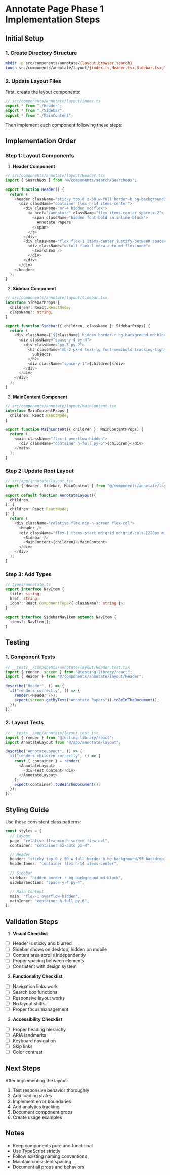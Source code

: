 # Annotate Page Phase 1 Implementation Steps

## Initial Setup

### 1. Create Directory Structure

```bash
mkdir -p src/components/annotate/{layout,browser,search}
touch src/components/annotate/layout/{index.ts,Header.tsx,Sidebar.tsx,MainContent.tsx}
```

### 2. Update Layout Files

First, create the layout components:

```typescript
// src/components/annotate/layout/index.ts
export * from "./Header";
export * from "./Sidebar";
export * from "./MainContent";
```

Then implement each component following these steps:

## Implementation Order

### Step 1: Layout Components

1. **Header Component**

```typescript
// src/components/annotate/layout/Header.tsx
import { SearchBox } from "@/components/search/SearchBox";

export function Header() {
  return (
    <header className="sticky top-0 z-50 w-full border-b bg-background/95 backdrop-blur">
      <div className="container flex h-14 items-center">
        <div className="mr-4 hidden md:flex">
          <a href="/annotate" className="flex items-center space-x-2">
            <span className="hidden font-bold sm:inline-block">
              Annotate Papers
            </span>
          </a>
        </div>
        <div className="flex flex-1 items-center justify-between space-x-2 md:justify-end">
          <div className="w-full flex-1 md:w-auto md:flex-none">
            <SearchBox />
          </div>
        </div>
      </div>
    </header>
  );
}
```

2. **Sidebar Component**

```typescript
// src/components/annotate/layout/Sidebar.tsx
interface SidebarProps {
  children?: React.ReactNode;
  className?: string;
}

export function Sidebar({ children, className }: SidebarProps) {
  return (
    <div className={`${className} hidden border-r bg-background md:block`}>
      <div className="space-y-4 py-4">
        <div className="px-3 py-2">
          <h2 className="mb-2 px-4 text-lg font-semibold tracking-tight">
            Subjects
          </h2>
          <div className="space-y-1">{children}</div>
        </div>
      </div>
    </div>
  );
}
```

3. **MainContent Component**

```typescript
// src/components/annotate/layout/MainContent.tsx
interface MainContentProps {
  children: React.ReactNode;
}

export function MainContent({ children }: MainContentProps) {
  return (
    <main className="flex-1 overflow-hidden">
      <div className="container h-full py-6">{children}</div>
    </main>
  );
}
```

### Step 2: Update Root Layout

```typescript
// src/app/annotate/layout.tsx
import { Header, Sidebar, MainContent } from "@/components/annotate/layout";

export default function AnnotateLayout({
  children,
}: {
  children: React.ReactNode;
}) {
  return (
    <div className="relative flex min-h-screen flex-col">
      <Header />
      <div className="flex-1 items-start md:grid md:grid-cols-[220px_minmax(0,1fr)] md:gap-6 lg:grid-cols-[240px_minmax(0,1fr)] lg:gap-10">
        <Sidebar />
        <MainContent>{children}</MainContent>
      </div>
    </div>
  );
}
```

### Step 3: Add Types

```typescript
// types/annotate.ts
export interface NavItem {
  title: string;
  href: string;
  icon?: React.ComponentType<{ className?: string }>;
}

export interface SidebarNavItem extends NavItem {
  items?: NavItem[];
}
```

## Testing

### 1. Component Tests

```typescript
// __tests__/components/annotate/layout/Header.test.tsx
import { render, screen } from "@testing-library/react";
import { Header } from "@/components/annotate/layout/Header";

describe("Header", () => {
  it("renders correctly", () => {
    render(<Header />);
    expect(screen.getByText("Annotate Papers")).toBeInTheDocument();
  });
});
```

### 2. Layout Tests

```typescript
// __tests__/app/annotate/layout.test.tsx
import { render } from "@testing-library/react";
import AnnotateLayout from "@/app/annotate/layout";

describe("AnnotateLayout", () => {
  it("renders children correctly", () => {
    const { container } = render(
      <AnnotateLayout>
        <div>Test Content</div>
      </AnnotateLayout>
    );
    expect(container).toBeInTheDocument();
  });
});
```

## Styling Guide

Use these consistent class patterns:

```typescript
const styles = {
  // Layout
  page: "relative flex min-h-screen flex-col",
  container: "container mx-auto px-4",

  // Header
  header: "sticky top-0 z-50 w-full border-b bg-background/95 backdrop-blur",
  headerInner: "container flex h-14 items-center",

  // Sidebar
  sidebar: "hidden border-r bg-background md:block",
  sidebarSection: "space-y-4 py-4",

  // Main Content
  main: "flex-1 overflow-hidden",
  mainInner: "container h-full py-6",
};
```

## Validation Steps

1. **Visual Checklist**

- [ ] Header is sticky and blurred
- [ ] Sidebar shows on desktop, hidden on mobile
- [ ] Content area scrolls independently
- [ ] Proper spacing between elements
- [ ] Consistent with design system

2. **Functionality Checklist**

- [ ] Navigation links work
- [ ] Search box functions
- [ ] Responsive layout works
- [ ] No layout shifts
- [ ] Proper focus management

3. **Accessibility Checklist**

- [ ] Proper heading hierarchy
- [ ] ARIA landmarks
- [ ] Keyboard navigation
- [ ] Skip links
- [ ] Color contrast

## Next Steps

After implementing the layout:

1. Test responsive behavior thoroughly
2. Add loading states
3. Implement error boundaries
4. Add analytics tracking
5. Document component props
6. Create usage examples

## Notes

- Keep components pure and functional
- Use TypeScript strictly
- Follow existing naming conventions
- Maintain consistent spacing
- Document all props and behaviors
